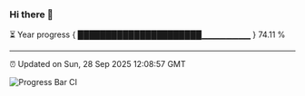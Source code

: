 ### Hi there 👋

⏳ Year progress { ██████████████████████▁▁▁▁▁▁▁▁ } 74.11 %

---

⏰ Updated on Sun, 28 Sep 2025 12:08:57 GMT

![Progress Bar CI](https://github.com/liununu/liununu/workflows/Progress%20Bar%20CI/badge.svg)
